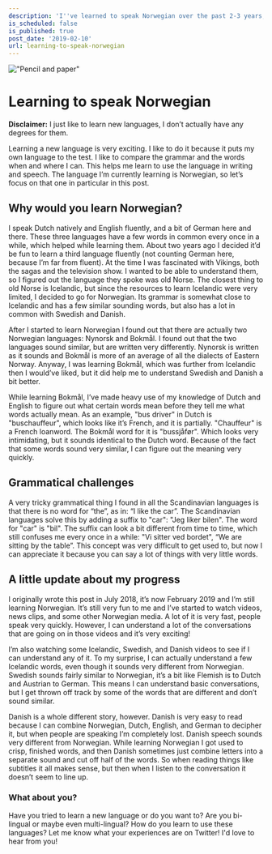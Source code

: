 ```yaml
---
description: 'I''ve learned to speak Norwegian over the past 2-3 years, here are some things I''ve found interesting and note worthy.'
is_scheduled: false
is_published: true
post_date: '2019-02-10'
url: learning-to-speak-norwegian
---
```


!["Pencil and paper"](/images/articles/pencil_paper.jpeg)

# Learning to speak Norwegian

**Disclaimer:** I just like to learn new languages, I don’t actually have any degrees for them.

Learning a new language is very exciting. I like to do it because it puts my own language to the test. 
I like to compare the grammar and the words when and where I can. 
This helps me learn to use the language in writing and speech. 
The language I’m currently learning is Norwegian, so let’s focus on that one in particular in this post.

## Why would you learn Norwegian?

I speak Dutch natively and English fluently, and a bit of German here and there. 
These three languages have a few words in common every once in a while, which helped while learning them. 
About two years ago I decided it’d be fun to learn a third language fluently (not counting German here, 
because I’m far from fluent). At the time I was fascinated with Vikings, both the sagas and the television show. 
I wanted to be able to understand them, so I figured out the language they spoke was old Norse. 
The closest thing to old Norse is Icelandic, but since the resources to learn Icelandic were very limited, 
I decided to go for Norwegian. Its grammar is somewhat close to Icelandic and has a few similar sounding words, 
but also has a lot in common with Swedish and Danish.

After I started to learn Norwegian I found out that there are actually two Norwegian languages: 
Nynorsk and Bokmål. I found out that the two languages sound similar, but are written very differently. 
Nynorsk is written as it sounds and Bokmål is more of an average of all the dialects of Eastern Norway. 
Anyway, I was learning Bokmål, which was further from Icelandic then I would’ve liked, 
but it did help me to understand Swedish and Danish a bit better. 

While learning Bokmål, I’ve made heavy use of my knowledge of Dutch and English to figure out what 
certain words mean before they tell me what words actually mean. As an example, 
"bus driver" in Dutch is "buschauffeur", which looks like it’s French, and it is partially. 
"Chauffeur" is a French loanword. The Bokmål word for it is "bussjåfør". Which looks very intimidating, 
but it sounds identical to the Dutch word. Because of the fact that some words sound very similar, 
I can figure out the meaning very quickly. 

## Grammatical challenges
A very tricky grammatical thing I found in all the Scandinavian languages is that there is no word for “the”, 
as in: “I like the car”. The Scandinavian languages solve this by adding a suffix to "car": 
"Jeg liker bilen". The word for "car" is "bil". The suffix can look a bit different from time to time, 
which still confuses me every once in a while: "Vi sitter ved bordet", “We are sitting by the table”. 
This concept was very difficult to get used to, but now I can appreciate it because you can say a lot 
of things with very little words.

## A little update about my progress

I originally wrote this post in July 2018, it’s now February 2019 and I’m still learning Norwegian. 
It’s still very fun to me and I’ve started to watch videos, news clips, and some other Norwegian media. 
A lot of it is very fast, people speak very quickly. However, 
I can understand a lot of the conversations that are going on in those videos and it’s very exciting! 

I’m also watching some Icelandic, Swedish, and Danish videos to see if I can understand any of it. 
To my surprise, I can actually understand a few Icelandic words, 
even though it sounds very different from Norwegian. Swedish sounds fairly similar to Norwegian, 
it’s a bit like Flemish is to Dutch and Austrian to German. This means I can understand basic conversations, 
but I get thrown off track by some of the words that are different and don’t sound similar. 

Danish is a whole different story, however. Danish is very easy to read because I can combine Norwegian, 
Dutch, English, and German to decipher it, but when people are speaking I’m completely lost. 
Danish speech sounds very different from Norwegian. While learning Norwegian I got used to crisp, 
finished words, and then Danish sometimes just combine letters into a separate sound and cut off 
half of the words. So when reading things like subtitles it all makes sense, 
but then when I listen to the conversation it doesn’t seem to line up.

### What about you?
Have you tried to learn a new language or do you want to? Are you bi-lingual or maybe even multi-lingual? 
How do you learn to use these languages? Let me know what your experiences are on Twitter! 
I'd love to hear from you!
